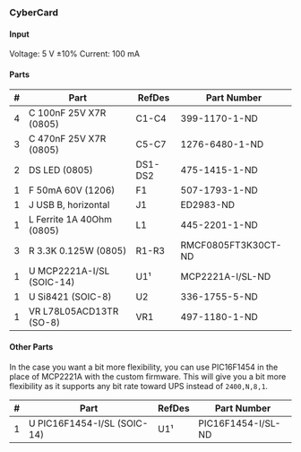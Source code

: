 ### CyberCard ###


#### Input ####

Voltage: 5 V ±10%
Current: 100 mA


#### Parts ####

|  # | Part                                      | RefDes  | Part Number         |
|---:|-------------------------------------------|---------|---------------------|
|  4 | C 100nF 25V X7R (0805)                    | C1-C4   | 399-1170-1-ND       |
|  3 | C 470nF 25V X7R (0805)                    | C5-C7   | 1276-6480-1-ND      |
|  2 | DS LED (0805)                             | DS1-DS2 | 475-1415-1-ND       |
|  1 | F 50mA 60V (1206)                         | F1      | 507-1793-1-ND       |
|  1 | J USB B, horizontal                       | J1      | ED2983-ND           |
|  1 | L Ferrite 1A 40Ohm (0805)                 | L1      | 445-2201-1-ND       |
|  3 | R 3.3K 0.125W (0805)                      | R1-R3   | RMCF0805FT3K30CT-ND |
|  1 | U MCP2221A-I/SL (SOIC-14)                 | U1¹     | MCP2221A-I/SL-ND    |
|  1 | U Si8421 (SOIC-8)                         | U2      | 336-1755-5-ND       |
|  1 | VR L78L05ACD13TR (SO-8)                   | VR1     | 497-1180-1-ND       |


#### Other Parts ####

In the case you want a bit more flexibility, you can use PIC16F1454 in the place
of MCP2221A with the custom firmware. This will give you a bit more flexibility
as it supports any bit rate toward UPS instead of `2400,N,8,1`.

|  # | Part                                      | RefDes  | Part Number         |
|---:|-------------------------------------------|---------|---------------------|
|  1 | U PIC16F1454-I/SL (SOIC-14)               | U1¹     | PIC16F1454-I/SL-ND  |
